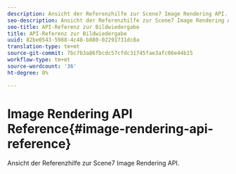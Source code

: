 ```yaml
---
description: Ansicht der Referenzhilfe zur Scene7 Image Rendering API.
seo-description: Ansicht der Referenzhilfe zur Scene7 Image Rendering API.
seo-title: API-Referenz zur Bildwiedergabe
title: API-Referenz zur Bildwiedergabe
uuid: 82be0543-5988-4c48-b880-02291731dc8a
translation-type: tm+mt
source-git-commit: 7bc7b3a86fbcdc57cfdc31745fae3afc06e44b15
workflow-type: tm+mt
source-wordcount: '36'
ht-degree: 0%

---
```



# Image Rendering API Reference{#image-rendering-api-reference}

Ansicht der Referenzhilfe zur Scene7 Image Rendering API.

